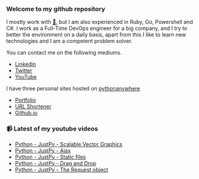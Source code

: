 ### Welcome to my github repository

I mostly work with [:snake:](https://www.python.org/), but I am also experienced in Ruby, Go, Powershell and C#. I work as a Full-Time DevOps engineer for a big company, and I try to better the environment on a daily basis, apart from this I like to learn new technologies and I am a competent problem solver.

You can contact me on the following mediums.
- [Linkedin](https://www.linkedin.com/in/r3ap3rpy)
- [Twitter](https://twitter.com/r3ap3rpy)
- [YouTube](https://www.youtube.com/channel/UC1qkMXH8d2I9DDAtBSeEHqg)

I have three personal sites hosted on [pythonanywhere](https://www.pythonanywhere.com/)
- [Portfolio](http://r3ap3rpy.pythonanywhere.com/)
- [URL Shortener](http://shortenpy.pythonanywhere.com/)
- [Github.io](https://r3ap3rpy.github.io/)

### :video_camera: Latest of my youtube videos
<!-- YOUTUBE:START -->
- [Python - JustPy - Scalable Vector Graphics](https://www.youtube.com/watch?v=Dv20Upmo1zU)
- [Python - JustPy - Ajax](https://www.youtube.com/watch?v=5967tOX7HEM)
- [Python - JustPy - Static files](https://www.youtube.com/watch?v=huFqWBWSRq0)
- [Python - JustPy - Drag and Drop](https://www.youtube.com/watch?v=A7sZAWrEqOM)
- [Python - JustPy - The Request object](https://www.youtube.com/watch?v=2tfekh0oDig)
<!-- YOUTUBE:END -->

